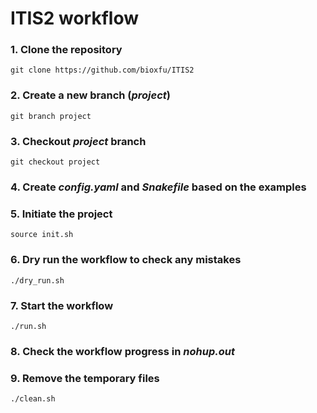 # ITIS2 workflow

### 1. Clone the repository
```
git clone https://github.com/bioxfu/ITIS2
```

### 2. Create a new branch (*project*)
```
git branch project
```

### 3. Checkout *project* branch
```
git checkout project
```

### 4. Create *config.yaml* and *Snakefile* based on the examples

### 5. Initiate the project
```
source init.sh
```

### 6. Dry run the workflow to check any mistakes
```
./dry_run.sh
```

### 7. Start the workflow
```
./run.sh
```

### 8. Check the workflow progress in *nohup.out* 

### 9. Remove the temporary files
```
./clean.sh
```

